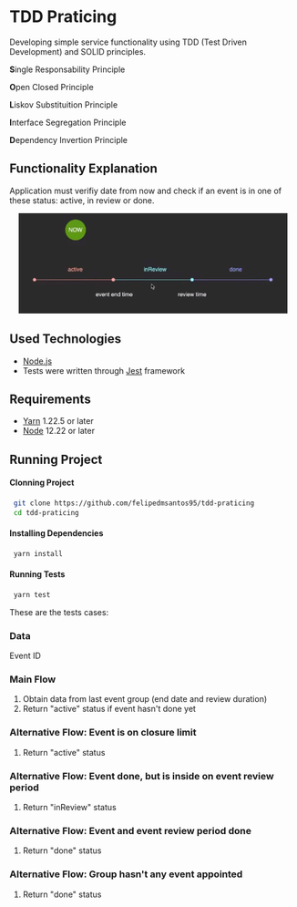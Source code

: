 # TDD Praticing


Developing simple service functionality using TDD (Test Driven Development) and SOLID principles.

**S**ingle Responsability Principle

**O**pen Closed Principle

**L**iskov Substituition Principle

**I**nterface Segregation Principle

**D**ependency Invertion Principle


## Functionality Explanation

Application must verifiy date from now and check if an event is in one of these status: active, in review or done.


<p align="center">
   <img src="https://github.com/felipedmsantos95/tdd-praticing/blob/main/img/data.png"/>
 </p>


## Used Technologies

-   [Node.js](https://nodejs.org/en/)
-   Tests were written through [Jest](https://jestjs.io/pt-BR/) framework

## Requirements

-   [Yarn](https://yarnpkg.com/) 1.22.5 or later
-   [Node](https://nodejs.org/en/) 12.22 or later


## Running Project

#### Clonning Project

```bash
 git clone https://github.com/felipedmsantos95/tdd-praticing
 cd tdd-praticing
```

#### Installing Dependencies

```bash
 yarn install
```

#### Running Tests

```bash
 yarn test
```


These are the tests cases:

### Data
Event ID

### Main Flow

1. Obtain data from last event group (end date and review duration)
2. Return "active" status if event hasn't done yet

### Alternative Flow: Event is on closure limit
1. Return "active" status

### Alternative Flow: Event done, but is inside on event review period
1. Return "inReview" status

### Alternative Flow: Event and event review period done
1. Return "done" status

### Alternative Flow: Group hasn't any event appointed
1. Return "done" status




